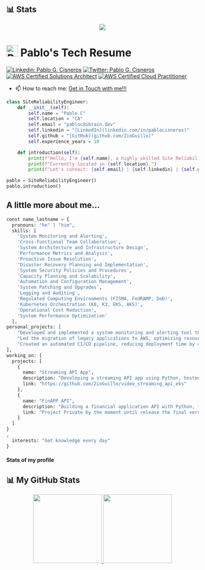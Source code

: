 ## 📊 Stats

<p align="center">
    <a href="https://github.com/ZioGuillo">
        <img src="https://github-readme-streak-stats.herokuapp.com/?user=ZioGuillo&theme=dark" />
    </a>
</p>

# <img src="https://avatars.githubusercontent.com/u/4080790?v=4" alt="Pablo's Photo" width="30" height="30"> Pablo's Tech Resume

[![Linkedin: Pablo G. Cisneros](https://img.shields.io/badge/Pablo_Cisneros-blue?style=flat-square&logo=Linkedin&logoColor=white&link=https://www.linkedin.com/in/pablocisneros/)](https://www.linkedin.com/in/pablocisneros/)
[![Twitter: Pablo G. Cisneros](https://img.shields.io/twitter/follow/zioguillo?style=social)](https://twitter.com/zioguillo)
[![AWS Certified Solutions Architect](https://img.shields.io/badge/AWS_Certified_Solutions_Architect-232F3E?style=flat-square&logo=amazon-aws)](https://www.credly.com/badges/fc1d24ea-13d9-42b8-980f-66b73d23450b/public_url)
[![AWS Certified Cloud Practitioner](https://img.shields.io/badge/AWS_Certified_Cloud_Practitioner-232F3E?style=flat-square&logo=amazon-aws)](https://www.credly.com/badges/084e26c6-7765-452a-a063-1e508b3d37d0/public_url)

- 📫 How to reach me: [Get in Touch with me!!!](mailto:pabloc@ibrain.dev)

```python
class SiteReliabilityEngineer:
    def __init__(self):
        self.name = "Pablo C"
        self.location = "CA"
        self.email = "pabloc@ibrain.dev"
        self.linkedin = "[LinkedIn](linkedin.com/in/pablocisneros)"
        self.github = "[GitHub](github.com/ZioGuillo)"
        self.experience_years = 10

    def introduction(self):
        print(f"Hello, I'm {self.name}, a highly skilled Site Reliability Engineer with {self.experience_years} years of experience.")
        print(f"Currently located in {self.location}.")
        print(f"Let's connect: {self.email} | {self.linkedin} | {self.github}")

pablo = SiteReliabilityEngineer()
pablo.introduction()
```

## A little more about me...

```python
const name_lastname = {
  pronouns: "he" | "him",
  skills: [
    'System Monitoring and Alerting',
    'Cross-functional Team Collaboration',
    'System Architecture and Infrastructure Design',
    'Performance Metrics and Analysis',
    'Proactive Issue Resolution',
    'Disaster Recovery Planning and Implementation',
    'System Security Policies and Procedures',
    'Capacity Planning and Scalability',
    'Automation and Configuration Management',
    'System Patching and Upgrades',
    'Logging and Auditing',
    'Regulated Computing Environments (FISMA, FedRAMP, DoD)',
    'Kubernetes Orchestration (K8, K3, EKS, AKS)',
    'Operational Cost Reduction',
    'System Performance Optimization'
  ],
personal_projects: [
    "Developed and implemented a system monitoring and alerting tool that reduced system downtime by 25% and improved system availability by 15%.",
    "Led the migration of legacy applications to AWS, optimizing resource allocation and achieving a 30% cost reduction.",
    "Created an automated CI/CD pipeline, reducing deployment time by 40% and minimizing errors in the release process."
],
working_on: {
  projects: [
    {
      name: "Streaming API App",
      description: "Developing a streaming API app using Python, hosted on AWS EKS.",
      link: "https://github.com/ZioGuillo/video_streaming_api_eks"
    },
    {
      name: "FinAPP API",
      description: "Building a financial application API with Python, focusing on robustness and scalability.",
      link: "Project Private by the moment until release the final version 0.0.1"
    }
  ]
}
,
  interests: "Get knowledge every day"
}
```

#### Stats of my profile

## 📊 My GitHub Stats

<p align="center">
    <a href="https://github.com/ZioGuillo">
    <img height="180em" src="https://github-readme-stats.vercel.app/api?username=zioguillo&show_icons=true&hide_border=true&&count_private=true&include_all_commits=true&theme=radical" />
    <img height="180em" src="https://github-readme-stats.vercel.app/api/top-langs/?username=zioguillo&exclude_repo=zioguillo.github.io,zioguillo&show_icons=true&hide_border=true&layout=compact&langs_count=8&theme=radical"/>
    </a>
</p>



